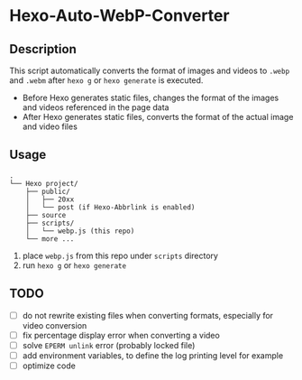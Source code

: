 # Hexo-Auto-WebP-Converter

## Description

This script automatically converts the format of images and videos to `.webp` and `.webm` after `hexo g` or `hexo generate` is executed.

- Before Hexo generates static files, changes the format of the images and videos referenced in the page data
- After Hexo generates static files, converts the format of the actual image and video files

## Usage

```
.
└── Hexo project/
    ├── public/
    │   ├── 20xx
    │   └── post (if Hexo-Abbrlink is enabled)
    ├── source
    ├── scripts/
    │   └── webp.js (this repo)
    └── more ...
```

1. place `webp.js` from this repo under `scripts` directory
2. run `hexo g` or `hexo generate`

## TODO

- [ ] do not rewrite existing files when converting formats, especially for video conversion
- [ ] fix percentage display error when converting a video
- [ ] solve `EPERM unlink` error (probably locked file)
- [ ] add environment variables, to define the log printing level for example
- [ ] optimize code
